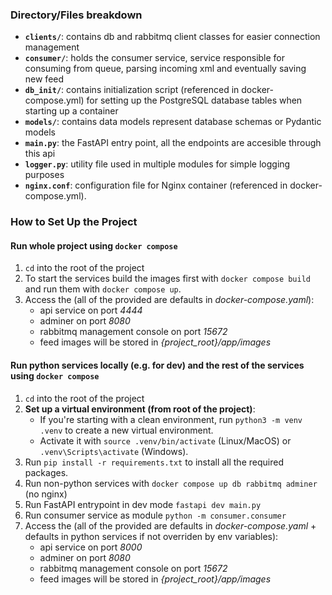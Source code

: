 
### Directory/Files breakdown

- **`clients/`**: contains db and rabbitmq client classes for easier connection management
- **`consumer/`**: holds the consumer service, service responsible for consuming from queue, parsing incoming xml and eventually saving new feed
- **`db_init/`**: contains initialization script (referenced in docker-compose.yml) for setting up the PostgreSQL database tables when starting up a container
- **`models/`**: contains data models represent database schemas or Pydantic models
- **`main.py`**: the FastAPI entry point, all the endpoints are accesible through this api
- **`logger.py`**: utility file used in multiple modules for simple logging purposes
- **`nginx.conf`**: configuration file for Nginx container (referenced in docker-compose.yml).

### How to Set Up the Project

#### Run whole project using `docker compose`

1. `cd` into the root of the project
2. To start the services build the images first with `docker compose build` and run them with `docker compose up`.
3. Access the (all of the provided are defaults in *docker-compose.yaml*): 
   - api service on port *4444*
   - adminer on port *8080*
   - rabbitmq management console on port *15672*
   - feed images will be stored in *{project_root}/app/images*


#### Run python services locally (e.g. for dev) and  the rest of the services using  `docker compose`

1. `cd` into the root of the project
2. **Set up a virtual environment (from root of the project)**:
   - If you're starting with a clean environment, run `python3 -m venv .venv` to create a new virtual environment.
   - Activate it with `source .venv/bin/activate` (Linux/MacOS) or `.venv\Scripts\activate` (Windows).
3. Run `pip install -r requirements.txt` to install all the required packages.
4. Run non-python services with `docker compose up db rabbitmq adminer` (no nginx)
5. Run FastAPI entrypoint in dev mode `fastapi dev main.py`
6. Run consumer service as module `python -m consumer.consumer`
7. Access the (all of the provided are defaults in *docker-compose.yaml* + defaults in python services if not overriden by env variables): 
   - api service on port *8000*
   - adminer on port *8080*
   - rabbitmq management console on port *15672*
   - feed images will be stored in *{project_root}/app/images*

